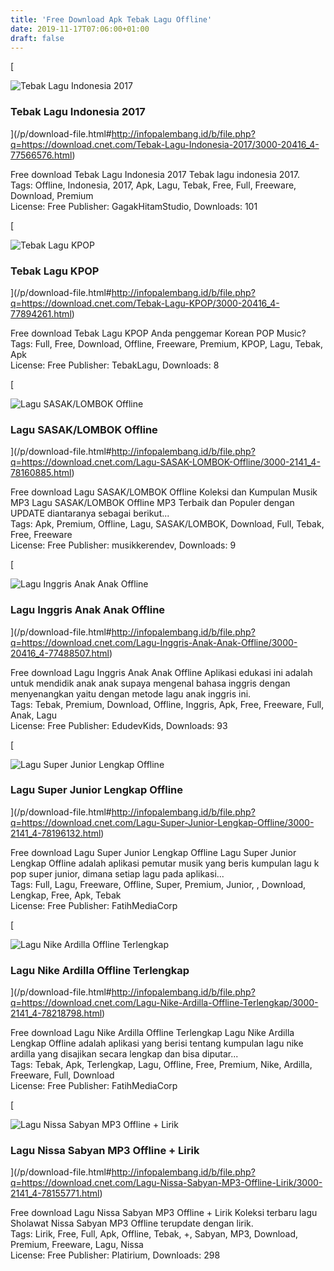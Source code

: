 ```yaml
---
title: 'Free Download Apk Tebak Lagu Offline'
date: 2019-11-17T07:06:00+01:00
draft: false
---
```


[

![Tebak Lagu Indonesia 2017](https://dl1.cbsistatic.com/i/r/2017/07/02/f9a60bc8-a870-4912-aeb6-56c3bb1d5c7a/thumbnail/64x64/9c148052a606af2bd047587cd0718b36/imgingest-852013057381419863.png "Tebak Lagu Indonesia 2017")

### Tebak Lagu Indonesia 2017

](/p/download-file.html#http://infopalembang.id/b/file.php?q=https://download.cnet.com/Tebak-Lagu-Indonesia-2017/3000-20416_4-77566576.html)

Free download Tebak Lagu Indonesia 2017 Tebak lagu indonesia 2017.  
Tags: Offline, Indonesia, 2017, Apk, Lagu, Tebak, Free, Full, Freeware, Download, Premium  
License: Free Publisher: GagakHitamStudio, Downloads: 101

[

![Tebak Lagu KPOP](https://dl1.cbsistatic.com/i/r/2018/08/10/e58caca3-11cb-4a4a-9863-3be953fdd73d/thumbnail/64x64/3801fa0c1759bc3eb53ecca1a995310f/imgingest-5195640851613477527.png "Tebak Lagu KPOP")

### Tebak Lagu KPOP

](/p/download-file.html#http://infopalembang.id/b/file.php?q=https://download.cnet.com/Tebak-Lagu-KPOP/3000-20416_4-77894261.html)

Free download Tebak Lagu KPOP Anda penggemar Korean POP Music?  
Tags: Full, Free, Download, Offline, Freeware, Premium, KPOP, Lagu, Tebak, Apk  
License: Free Publisher: TebakLagu, Downloads: 8

[

![Lagu SASAK/LOMBOK Offline](https://dl1.cbsistatic.com/i/r/2019/07/15/4c41a814-3c8a-40e2-a07c-c50ab590ccf1/thumbnail/64x64/ad923c7c7f5cf802fe70355ccde01db6/imgingest-2142117402872570576.png "Lagu SASAK/LOMBOK Offline")

### Lagu SASAK/LOMBOK Offline

](/p/download-file.html#http://infopalembang.id/b/file.php?q=https://download.cnet.com/Lagu-SASAK-LOMBOK-Offline/3000-2141_4-78160885.html)

Free download Lagu SASAK/LOMBOK Offline Koleksi dan Kumpulan Musik MP3 Lagu SASAK/LOMBOK Offline MP3 Terbaik dan Populer dengan UPDATE diantaranya sebagai berikut...  
Tags: Apk, Premium, Offline, Lagu, SASAK/LOMBOK, Download, Full, Tebak, Free, Freeware  
License: Free Publisher: musikkerendev, Downloads: 9

[

![Lagu Inggris Anak Anak Offline](https://dl4.cbsistatic.com/asset/587/bundles/downloadcore/images/default_product_icon/icon_android_64.png "Lagu Inggris Anak Anak Offline")

### Lagu Inggris Anak Anak Offline

](/p/download-file.html#http://infopalembang.id/b/file.php?q=https://download.cnet.com/Lagu-Inggris-Anak-Anak-Offline/3000-20416_4-77488507.html)

Free download Lagu Inggris Anak Anak Offline Aplikasi edukasi ini adalah untuk mendidik anak anak supaya mengenal bahasa inggris dengan menyenangkan yaitu dengan metode lagu anak inggris ini.  
Tags: Tebak, Premium, Download, Offline, Inggris, Apk, Free, Freeware, Full, Anak, Lagu  
License: Free Publisher: EdudevKids, Downloads: 93

[

![Lagu Super Junior  Lengkap Offline](https://dl1.cbsistatic.com/i/r/2019/08/06/e6e8e41b-190b-4edf-9c72-dc88670fe8d5/thumbnail/64x64/f76aa2b847e7b1865cdf78502c6601be/imgingest-8222475676839968923.jpg "Lagu Super Junior  Lengkap Offline")

### Lagu Super Junior Lengkap Offline

](/p/download-file.html#http://infopalembang.id/b/file.php?q=https://download.cnet.com/Lagu-Super-Junior-Lengkap-Offline/3000-2141_4-78196132.html)

Free download Lagu Super Junior Lengkap Offline Lagu Super Junior Lengkap Offline adalah aplikasi pemutar musik yang beris kumpulan lagu k pop super junior, dimana setiap lagu pada aplikasi...  
Tags: Full, Lagu, Freeware, Offline, Super, Premium, Junior, , Download, Lengkap, Free, Apk, Tebak  
License: Free Publisher: FatihMediaCorp

[

![Lagu Nike Ardilla Offline Terlengkap](https://dl1.cbsistatic.com/i/r/2019/08/22/11183b8a-3133-4754-a3ce-57ce9f7c44b5/thumbnail/64x64/c8ec2ba31a4ce9cbaca98b8ec5d0d0c7/imgingest-2405298769025025543.jpg "Lagu Nike Ardilla Offline Terlengkap")

### Lagu Nike Ardilla Offline Terlengkap

](/p/download-file.html#http://infopalembang.id/b/file.php?q=https://download.cnet.com/Lagu-Nike-Ardilla-Offline-Terlengkap/3000-2141_4-78218798.html)

Free download Lagu Nike Ardilla Offline Terlengkap Lagu Nike Ardilla Lengkap Offline adalah aplikasi yang berisi tentang kumpulan lagu nike ardilla yang disajikan secara lengkap dan bisa diputar...  
Tags: Tebak, Apk, Terlengkap, Lagu, Offline, Free, Premium, Nike, Ardilla, Freeware, Full, Download  
License: Free Publisher: FatihMediaCorp

[

![Lagu Nissa Sabyan MP3 Offline + Lirik](https://dl1.cbsistatic.com/i/r/2019/07/11/2f1e5c20-e764-4815-bf1c-6441a8faeafa/thumbnail/64x64/b0e1d611897e4fb51f2bf2a77b54d6d0/imgingest-4446278549433032942.png "Lagu Nissa Sabyan MP3 Offline + Lirik")

### Lagu Nissa Sabyan MP3 Offline + Lirik

](/p/download-file.html#http://infopalembang.id/b/file.php?q=https://download.cnet.com/Lagu-Nissa-Sabyan-MP3-Offline-Lirik/3000-2141_4-78155771.html)

Free download Lagu Nissa Sabyan MP3 Offline + Lirik Koleksi terbaru lagu Sholawat Nissa Sabyan MP3 Offline terupdate dengan lirik.  
Tags: Lirik, Free, Full, Apk, Offline, Tebak, +, Sabyan, MP3, Download, Premium, Freeware, Lagu, Nissa  
License: Free Publisher: Platirium, Downloads: 298